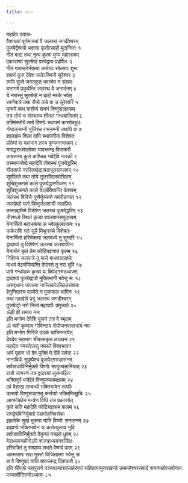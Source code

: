 ```yaml
---
title: ०८५

---
```

महादेव उवाच-  
वैशाख्यां पूर्णमास्यां वै जलस्थं जगदीश्वरम्  
पूजयेद्वैष्णवो भक्त्या कृतोत्साहो मुदान्वितः १  
गीतं वाद्यं तथा नृत्यं कृत्वा पुण्यं महोत्सवम्  
एकादश्यां सुरश्रेष्ठं पश्येद्वाथ प्रहर्षितः २  
गीतं गायन्हरेर्भक्त्या कर्त्तव्यः सोत्सवः शुभः  
शयनं कुरु देवेश जलेऽस्मिन्वै सुरेश्वर ३  
त्वयि सुप्ते जगत्सुप्तं भवत्येव न संशयः  
घनागमे प्रकुर्वन्ति जलस्थ वै जनार्दनम् ४  
ये नरास्तु सुरश्रेष्ठे न दाहो नरके भवेत्  
स्वर्णपात्रे तथा रौप्ये ताम्रे वा च सुरेश्वरि ५  
मृन्मये वाथ कर्त्तव्यं शयनं विष्णुसञ्ज्ञकम्  
तत्र तोयं च संस्थाप्य शीतलं गन्धवासितम् ६  
तस्मिंस्तोये ततो विष्णोः स्थापनं कारयेद्बुधः  
गोपालनाम्नी मूर्त्तिश्च रामनाम्नी तथापि वा ७  
शालग्राम शिला वापि स्थापनीया विशेषतः  
प्रतिमां वा महाभाग तस्य पुण्यमनन्तकम् ८  
यावद्धराधरालोका यावच्चन्द्र दिवाकरौ  
तावत्तस्य कुले कश्चिन्न भवेद्देवि नारकी ९  
तस्माज्ज्येष्ठे महादेवि तोयस्थं पूजयेद्धरिम्  
वीततापो नरस्तिष्ठेद्यावदाभूतसम्प्लवम् १०  
सुशीतले तथा तोये तुलसीदलवासितम्  
शुचिशुक्रगते काले पूजयेद्धरणीधरम् ११  
शुचिशुक्रगते काले येऽर्चयिष्यन्ति केशवम्  
जलस्थं विविधैः पुष्पैर्मुच्यन्ते यमपीडनात् १२  
जलप्रेष्ठो यतो विष्णुर्जलशायी जलप्रियः  
तस्माद्ग्रीष्मे विशेषेण जलस्थं पूजयेद्धरिम् १३  
नीरमध्ये स्थितं कृत्वा शालग्रामसमुद्भवम्  
येनार्चितो महाभक्त्या स भवेत्कुलपावनः १४  
कर्कराशि गते सूर्ये मिथुनस्थे विशेषतः  
येनार्चितो हरिर्भक्त्या जलमध्ये तु सुन्दरि १५  
द्वादश्यां तु विशेषेण जलस्थ जलशायिनः  
येनार्चनं कृतं तेन कोटियज्ञशतं कृतम् १६  
निक्षिप्य जलपात्रे तु मासे माधवसञ्ज्ञके  
माधवं येऽर्चयिष्यन्ति देवास्ते तु नरा भुवि १७  
पात्रे गन्धोदकं कृत्वा यः क्षिपेद्गरुडध्वजम्  
द्वादश्यां पूजयेद्रात्रौ मुक्तिभागी भवेत्तु सः १८  
अश्रद्दधानः पापात्मा नास्तिकोऽच्छिन्नसंशयः  
हेतुनिष्ठश्च पञ्चैते न पूजाफल भागिनः १९  
तथा महादेवि प्रभुं जलस्थं जगदीश्वरम्  
पूजयेद्यो नरो नित्यं महापापैः प्रमुच्यते २०  
ॐह्री ह्रीं रामाय नमः  
इति मन्त्रेण देवेशि पूजनं तत्र वै स्मृतम्  
ॐ क्लीं कृष्णाय गोविन्दाय गोपीजनवल्लभाय नमः  
इति मन्त्रेण गिरिजे उदकं चाभिमन्त्रयेत्  
देवदेव महाभाग श्रीवत्सकृत लाञ्छन २१  
महादेव नमस्तेऽस्तु नमस्ते विश्वभावन  
अर्घं गृहाण भो देव मुक्तिं मे देहि सर्वदा २२  
नानाविधैः सुपुष्पैश्च पूजयेद्गरुडासनम्  
सर्वबाधाविनिर्मुक्तो विष्णोः सायुज्यतामियात् २३  
रात्रौ जागरणं तत्र द्वादश्यां सुसमाहितः  
भक्तिपूर्वं भजेद्देवं विष्णुमव्ययमक्षयम् २४  
एवं वैशाख सम्बन्धी भक्तिभावेन तत्परैः  
उत्सवो विष्णुसञ्ज्ञस्तु कर्त्तव्यो भक्तिमिच्छुभिः २५  
आगमोक्तेन मन्त्रेण विधिं तत्र प्रकारयेत्  
कृते सति महादेवि कोटियज्ञसमं फलम् २६  
रागद्वेषविनिर्मुक्तो महामोहनिवर्त्तकः  
इहलोके सुखं भुक्त्वा याति विष्णोः सनातनम् २७  
ब्राह्मणो भक्तिभावेन यः करोत्युत्सवं भुवि  
सर्वपापविनिर्मुक्तो वैकुण्ठं गच्छते ध्रुवम् २८  
वेदाध्ययनहीनोऽपि शास्त्राध्ययनवर्जितः  
हरिभक्तिं तु सम्प्राप्य लभते वैष्णवं पदम् २९  
आत्मारामः सदा मुक्तो विजितात्मा भवेत्तु सः  
स वै विष्णुपदं याति यावच्चन्द्र दिवाकरौ ३०  
इति श्रीपाद्मे महापुराणे पञ्चपञ्चाशत्साहस्र्यां संहितायामुत्तरखण्डे उमामहेश्वरसंवादे शयनमहोत्सवोनाम पञ्चाशीतितमोऽध्यायः ८५